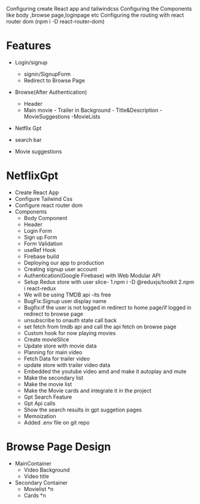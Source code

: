 Configuring create React app and tailwindcss
Configuring the Components like body ,browse page,loginpage etc
Configuring the routing with react router dom (npm i -D react-router-dom)

# Features

- Login/signup

  - signin/SignupForm
  - Redirect to Browse Page

- Browse(After Authentication)

  - Header
  - Main movie - Trailer in Background - Title&Description
    -MovieSuggestions
    -MovieLists

- Netflix Gpt
- search bar
- Movie suggestions

# NetflixGpt

- Create React App
- Configure Tailwind Css
- Configure react router dom
- Components
  - Body Component
  - Header
  - Login Form
  - Sign up Form
  - Form Validation
  - useRef Hook
  - Firebase build
  - Deploying our app to production
  - Creating signup user account
  - Authentication(Google Firebase) with Web Modular API
  - Setup Redux store with user slice- 1.npm i -D @reduxjs/toolkit 2.npm i react-redux
  - We will be using TMDB api -its free
  - BugFix:Signup user display name
  - Bugfix:if the user is not logged in redirect to home page/if logged in redirect to browse page
  - unsubscribe to onauth state call back
  - set fetch from tmdb api and call the api fetch on browse page
  - Custom hook for now playing movies
  - Create movieSlice
  - Update store with movie data
  - Planning for main video
  - Fetch Data for trailer video
  - update store with trailer video data
  - Embedded the youtube video amd and make it autoplay and mute
  - Make the secondary list
  - Make the movie list
  - Make the Movie cards and integrate it in the project
  - Gpt Search Feature
  - Gpt Api calls
  - Show the search results in gpt suggetion pages
  - Memoization
  - Added .env file on git repo

# Browse Page Design

- MainContainer
  - Video Background
  - Video title
- Secondary Container
  - Movielist \*n
  - Cards \*n
